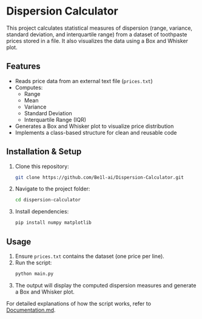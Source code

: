 # Dispersion Calculator

This project calculates statistical measures of dispersion (range, variance, standard deviation, and interquartile range) from a dataset of toothpaste prices stored in a file. It also visualizes the data using a Box and Whisker plot.

## Features
- Reads price data from an external text file (`prices.txt`)
- Computes:
  - Range
  - Mean
  - Variance
  - Standard Deviation
  - Interquartile Range (IQR)
- Generates a Box and Whisker plot to visualize price distribution
- Implements a class-based structure for clean and reusable code

## Installation & Setup
1. Clone this repository:
   ```sh
   git clone https://github.com/Be1l-ai/Dispersion-Calculator.git
   ```
2. Navigate to the project folder:
   ```sh
   cd dispersion-calculator
   ```
3. Install dependencies:
   ```sh
   pip install numpy matplotlib
   ```

## Usage
1. Ensure `prices.txt` contains the dataset (one price per line).
2. Run the script:
   ```sh
   python main.py
   ```
3. The output will display the computed dispersion measures and generate a Box and Whisker plot.

For detailed explanations of how the script works, refer to [Documentation.md](Documentation.md).
